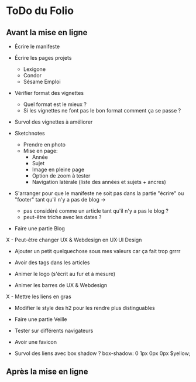# ToDo du Folio

## Avant la mise en ligne

- Écrire le manifeste

- Écrire les pages projets
  - Lexigone
  - Condor
  - Sésame Emploi


- Vérifier format des vignettes
  - Quel format est le mieux ?
  - Si les vignettes ne font pas le bon format comment ça se passe ?


- Survol des vignettes à améliorer


- Sketchnotes
  - Prendre en photo
  - Mise en page:
    - Année
    - Sujet
    - Image en pleine page
    - Option de zoom à tester
    - Navigation latérale (liste des années et sujets + ancres)


- S'arranger pour que le manifeste ne soit pas dans la partie "écrire" ou "footer" tant qu'il n'y a pas de blog ->
  - pas considéré comme un article tant qu'il n'y a pas le blog ?
  -  peut-être triche avec les dates ?


- Faire une partie Blog


X  - Peut-être changer UX & Webdesign en UX·UI Design

- Ajouter un petit quelquechose sous mes valeurs car ça fait trop grrrr

- Avoir des tags dans les articles

- Animer le logo (s'écrit au fur et à mesure)

- Animer les barres de UX & Webdesign

X  - Mettre les liens en gras

- Modifier le style des h2 pour les rendre plus distinguables

- Faire une partie Veille

- Tester sur différents navigateurs

- Avoir une favicon

- Survol des liens avec box shadow ? box-shadow: 0 1px 0px 0px $yellow;


## Après la mise en ligne
